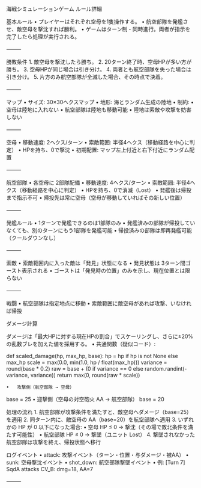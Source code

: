 海戦シミュレーションゲーム ルール詳細

基本ルール
	•	プレイヤーはそれぞれ空母を1隻操作する。
	•	航空部隊を発艦させ、敵空母を撃沈すれば勝利。
	•	ゲームはターン制・同時進行。両者が指示を完了したら処理が実行される。

⸻

勝敗条件
	1.	敵空母を撃沈したら勝ち。
	2.	20ターン終了時、空母HPが多い方が勝ち。
	3.	空母HPが同じ場合は引き分け。
	4.	両者とも航空部隊を失った場合は引き分け。
	5.	片方のみ航空部隊が全滅した場合、その時点で決着。

⸻

マップ
	•	サイズ: 30×30ヘクスマップ
	•	地形: 海とランダム生成の陸地
	•	制約:
	•	空母は陸地に入れない
	•	航空部隊は陸地も移動可能
	•	陸地は索敵や攻撃を妨害しない

⸻

空母
	•	移動速度: 2ヘクス/ターン
	•	索敵範囲: 半径4ヘクス（移動経路を中心に判定）
	•	HPを持ち、0で撃沈
	•	初期配置: マップ左上付近と右下付近にランダム配置

⸻

航空部隊
	•	各空母に 2部隊配備
	•	移動速度: 4ヘクス/ターン
	•	索敵範囲: 半径4ヘクス（移動経路を中心に判定）
	•	HPを持ち、0で消滅（Lost）
	•	発艦後は帰投まで指示不可
	•	帰投先は常に空母（空母が移動していればその新しい位置）

⸻

発艦ルール
	•	1ターンで発艦できるのは1部隊のみ
	•	発艦済みの部隊が帰投していなくても、別のターンにもう1部隊を発艦可能
	•	帰投済みの部隊は即再発艦可能（クールダウンなし）

⸻

索敵
	•	索敵範囲内に入った敵は「発見」状態になる
	•	発見状態は 3ターン間ゴースト表示される
	•	ゴーストは「発見時の位置」のみを示し、現在位置とは限らない

⸻

戦闘
	•	航空部隊は指定地点に移動
	•	索敵範囲に敵空母があれば攻撃、いなければ帰投

ダメージ計算

ダメージは「最大HPに対する現在HPの割合」でスケーリングし、さらに±20%の乱数ブレを加えた値を採用する。
	•	共通関数（疑似コード）:

def scaled_damage(hp, max_hp, base):
    hp = hp if hp is not None else max_hp
    scale = max(0.0, min(1.0, hp / float(max_hp)))
    variance = round(base * 0.2)
    raw = base + (0 if variance == 0 else random.randint(-variance, variance))
    return max(0, round(raw * scale))


	•	攻撃側（航空部隊 → 空母）
base = 25
	•	迎撃側（空母の対空砲火 AA → 航空部隊）
base = 20

処理の流れ
	1.	航空部隊が攻撃条件を満たすと、敵空母へダメージ（base=25）を適用
	2.	同ターン内に、敵空母の AA（base=20）を航空部隊へ適用
	3.	いずれかの HP が 0 以下になった場合:
	•	空母 HP ≤ 0 → 撃沈（その場で敗北条件を満たす可能性）
	•	航空部隊 HP ≤ 0 → 撃墜（ユニット Lost）
	4.	撃墜されなかった航空部隊は攻撃を終え、帰投状態へ移行

ログイベント
	•	attack: 攻撃イベント（ターン・位置・与ダメージ・被AA）
	•	sunk: 空母撃沈イベント
	•	shot_down: 航空部隊撃墜イベント
	•	例: [Turn 7] SqdA attacks CV_B: dmg=18, AA=7

⸻
